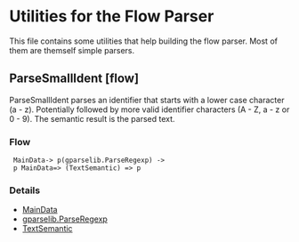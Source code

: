 # Utilities for the Flow Parser

This file contains some utilities that help building the flow parser.
Most of them are themself simple parsers.

## ParseSmallIdent [flow]
ParseSmallIdent parses an identifier that starts with a lower case character
(a - z). Potentially followed by more valid identifier characters
(A - Z, a - z or 0 - 9).  The semantic result is the parsed text.

### Flow
     MainData-> p(gparselib.ParseRegexp) ->
     p MainData=> (TextSemantic) => p

### Details
- [MainData](../data/data.md#maindata)
- [gparselib.ParseRegexp](https://github.com/flowdev/gparselib/blob/master/simpleParser.go#L163)
- [TextSemantic](./parseUtils.md#textsemantic)

